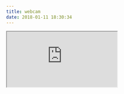 ```yaml
---
title: webcam
date: 2018-01-11 18:30:34
---
```

<div class="embed-responsive embed-responsive-16by9">
<iframe class="embed-responsive-item" src="http://quakingaspen.ath.cx/axis-cgi/jpg/image.cgi" scrolling="no" border="0"></iframe>
</div>
